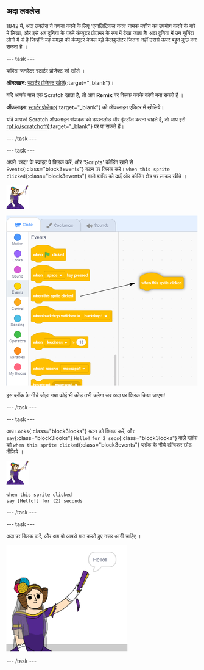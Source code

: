 ## अदा लवलेस

1842 में, अदा लवलेस ने गणना करने के लिए 'एनालिटिकल यन्त्र' नामक मशीन का उपयोग करने के बारे में लिखा, और इसे अब दुनिया के पहले कंप्यूटर प्रोग्रामर के रूप में देखा जाता है! अदा दुनिया में उन चुनिंदा लोगो में से है जिन्होंने यह समझा की कंप्यूटर केवल बड़े कैलकुलेटर जितना नहीं उससे ऊपर बहुत कुछ कर सकता है ।

--- task ---

कविता जनरेटर स्टार्टर प्रोजेक्ट को खोले ।

**ऑनलाइन**: [स्टार्टर प्रोजेक्ट खोलें](http://rpf.io/poetry-on){:target="_blank"}।

यदि आपके पास एक Scratch खाता है, तो आप **Remix** पर क्लिक करके कॉपी बना सकते हैं ।

**ऑफलाइन**: [स्टार्टर प्रोजेक्ट](http://rpf.io/p/hi-IN/poetry-generator-go){:target="_blank"} को ऑफलाइन एडिटर में खोलिये।

यदि आपको Scratch ऑफ़लाइन संपादक को डाउनलोड और इंस्टॉल करना चाहते है, तो आप इसे [rpf.io/scratchoff](http://rpf.io/scratchoff){:target="_blank"} पर पा सकते हैं।

--- /task ---

--- task ---

अपने 'अदा' के स्प्राइट पे क्लिक करें, और 'Scripts' कोडिंग खाने से `Events`{:class="block3events"} बटन पर क्लिक करें। `when this sprite clicked`{:class="block3events"} वाले ब्लॉक को दाईं ओर कोडिंग क्षेत्र पर लाकर खींचे ।

![अदा का स्प्राइट](images/ada-sprite.png)

![इस स्प्राइट को क्लिक करने वाले ब्लॉक को खींचना](images/poetry-click.png)

इस ब्लॉक के नीचे जोड़ा गया कोई भी कोड तभी चलेगा जब अदा पर क्लिक किया जाएगा!

--- /task ---

--- task ---

आप `Looks`{:class="block3looks"} बटन को क्लिक करें, और `say`{:class="block3looks"} `Hello!` `for 2 secs`{:class="block3looks"} वाले ब्लॉक को `when this sprite clicked`{:class="block3events"} ब्लॉक के नीचे खींचकर छोड़ दीजिये ।

![अदा का स्प्राइट](images/ada-sprite.png)

```blocks3
when this sprite clicked
say [Hello!] for (2) seconds
```

--- /task ---

--- task ---

अदा पर क्लिक करें, और अब वो आपसे बात करते हुए नज़र आनी चाहिए ।

![स्क्रीनशॉट](images/poetry-say-test.png)

--- /task ---